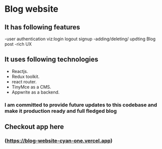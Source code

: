 # Blog website

## It has following features

-user authentication viz:login logout signup
-adding/deleting/ updting Blog post
-rich UX

## It uses following technologies

- Reactjs.
- Redux toolkit.
- react router.
- TinyMce as a CMS.
- Appwrite as a backend.

### I am committed to provide future updates to this codebase and make it production ready and full fledged blog

## Checkout app here

### (https://blog-website-cyan-one.vercel.app)
